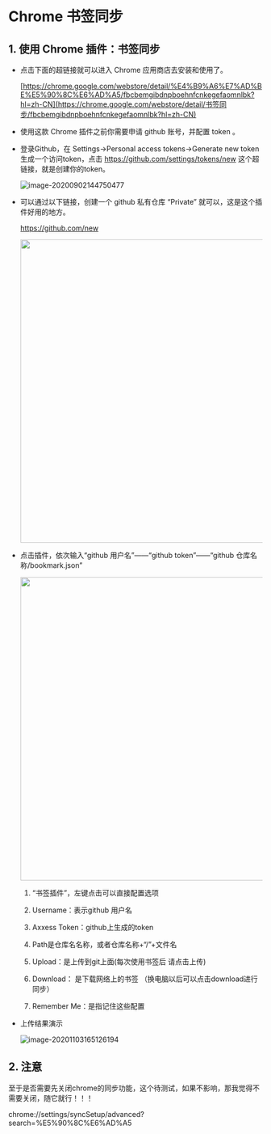 # Chrome 书签同步


<!--more-->



## 1. 使用 Chrome 插件：书签同步

- 点击下面的超链接就可以进入 Chrome 应用商店去安装和使用了。

  [https://chrome.google.com/webstore/detail/%E4%B9%A6%E7%AD%BE%E5%90%8C%E6%AD%A5/fbcbemgibdnpboehnfcnkegefaomnlbk?hl=zh-CN](https://chrome.google.com/webstore/detail/书签同步/fbcbemgibdnpboehnfcnkegefaomnlbk?hl=zh-CN)

- 使用这款 Chrome 插件之前你需要申请 github 账号，并配置 token 。

- 登录Github，在 Settings->Personal access tokens->Generate new token 生成一个访问token，点击 https://github.com/settings/tokens/new 这个超链接，就是创建你的token。

  ![image-20200902144750477](https://cdn.jsdelivr.net/gh/ZhaoUncle/image@main/blog/image-20200902144750477.png)

- 可以通过以下链接，创建一个 github 私有仓库 “Private” 就可以，这是这个插件好用的地方。

  https://github.com/new

  <img src="https://cdn.jsdelivr.net/gh/ZhaoUncle/image@main/blog/image-20200902145023927.png" width="600" hegiht="250" align=center/>

  

- 点击插件，依次输入“github 用户名”——“github token”——“github 仓库名称/bookmark.json”

  <img src="https://cdn.jsdelivr.net/gh/ZhaoUncle/image@main/blog/image-20200902145148139.png" width="600" hegiht="250" align=center/>

  1. “书签插件”，左键点击可以直接配置选项
  2. Username：表示github 用户名

  3. Axxess Token：github上生成的token
  4. Path是仓库名名称，或者仓库名称+“/”+文件名
  5. Upload：是上传到git上面(每次使用书签后 请点击上传)
  6. Download： 是下载网络上的书签 （换电脑以后可以点击download进行同步）
  7. Remember Me：是指记住这些配置
  
- 上传结果演示

  ![image-20201103165126194](https://cdn.jsdelivr.net/gh/ZhaoUncle/image@main/blog/image-20201103165126194.png)

  
  
  



## 2. 注意

至于是否需要先关闭chrome的同步功能，这个待测试，如果不影响，那我觉得不需要关闭，随它就行！！！

chrome://settings/syncSetup/advanced?search=%E5%90%8C%E6%AD%A5
